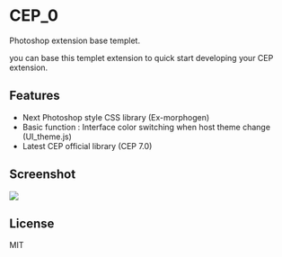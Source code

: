 # CEP_0
Photoshop extension base templet.

you can base this templet extension to quick start developing your CEP extension.

## Features
- Next Photoshop style CSS library (Ex-morphogen) 
- Basic function : Interface color switching when host theme change (UI_theme.js)
- Latest CEP official library (CEP 7.0) 


## Screenshot
![](http://ww2.sinaimg.cn/large/c35419f1gw1f5i9zj2jw3j20bu0l8jt1.jpg)

## License

MIT
